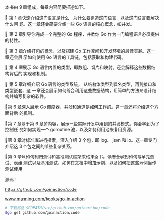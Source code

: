 





本书由 9 章组成，每章内容简要描述如下。 

 第 1 章快速介绍这门语言是什么，为什么要创造这门语言，以及这门语言要解决什么问 题。这一章还会简要介绍一些 Go 语言的核心概念，如并发。 

 第 2 章引导你完成一个完整的 Go 程序，并教你 Go 作为一门编程语言必须提供的特性。 

 第 3 章介绍打包的概念，以及搭建 Go 工作空间和开发环境的最佳实践。这一章还会展 示如何使用 Go 语言的工具链，包括获取和构建代码。 

 第 4 章展示 Go 语言内置的类型，即数组、切片和映射。还会解释这些数据结构背后的 实现和机制。

  第 5 章详细介绍 Go 语言的类型系统， 从结构体类型到具名类型，再到接口和类型嵌套。这  一章还会展示如何综合利用这些数据结构，用简单的方法来设计结构并编写复杂的软件。 

第 6 章深入展示 Go 调度器、并发和通道是如何工作的。这一章还将介绍这个方面背后 的机制。 

第 7 章基于第 6 章的内容，展示一些实际开发中用到的并发模式。你会学到为了控制任 务如何实现一个 goroutine 池，以及如何利用池来复用资源。

第 8 章对标准库进行探索，深入介绍 3 个包，即 log、 json 和 io。这一章专门介绍这 3 个包之间的某些复杂关系。

第 9 章以如何利用测试和基准测试框架来结束全书。读者会学到如何写单元测试、表组 测试以及基准测试，如何在文档中增加示例，以及如何把这些示例当作测试使用  



源码：

https://github.com/goinaction/code  

www.manning.com/books/go-in-action  

```sh
# 下载路径 $GOPATH/src/github.com/goinaction/code  
$go get github.com/goinaction/code  
```







